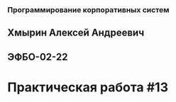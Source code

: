 ### Программирование корпоративных систем
## Хмырин Алексей Андреевич
## ЭФБО-02-22
# Практическая работа #13
